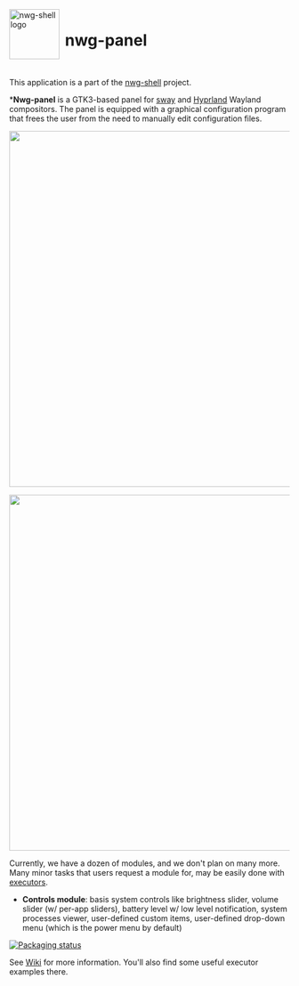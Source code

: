 <img src="https://github.com/nwg-piotr/nwg-panel/assets/20579136/36327f89-05b8-420d-998a-8f5f7d385545" width="90" style="margin-right:10px" align=left alt="nwg-shell logo">
<H1>nwg-panel</H1><br>

This application is a part of the [nwg-shell](https://nwg-piotr.github.io/nwg-shell) project.

***Nwg-panel** is a GTK3-based panel for [sway](https://github.com/swaywm/sway) and [Hyprland](https://github.com/hyprwm/Hyprland) 
Wayland compositors. The panel is equipped with a graphical configuration program that frees the user from the need to 
manually edit configuration files.

<img src="https://github.com/nwg-piotr/nwg-panel/assets/20579136/09866188-6819-4dfb-99df-40af53be859b" width=640><br>

<img src="https://github.com/nwg-piotr/nwg-panel/assets/20579136/1aeb8990-f355-4ba9-80e3-9aa2a46730ca" width=640><br>

Currently, we have a dozen of modules, and we don't plan on many more. Many minor tasks that users request a module for,
may be easily done with [executors](https://github.com/nwg-piotr/nwg-panel/wiki/modules:-Executor).

- **Controls module**: basis system controls like brightness slider, volume slider (w/ per-app sliders), battery 
level w/ low level notification, system processes viewer, user-defined custom items, user-defined drop-down menu 
(which is the power menu by default)





[![Packaging status](https://repology.org/badge/vertical-allrepos/nwg-panel.svg)](https://repology.org/project/nwg-panel/versions)

See [Wiki](https://github.com/nwg-piotr/nwg-panel/wiki) for more information. You'll also find some useful
executor examples there.
